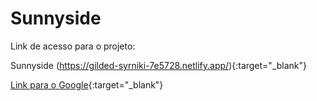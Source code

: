 # Sunnyside

Link de acesso para o projeto:

Sunnyside
(https://gilded-syrniki-7e5728.netlify.app/){:target="_blank"}

[Link para o Google](https://www.google.com/){:target="_blank"}
